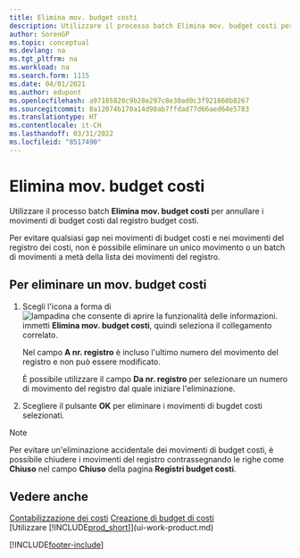```yaml
---
title: Elimina mov. budget costi
description: Utilizzare il processo batch Elimina mov. budget costi per annullare i movimenti di budget costi dal registro budget costi.
author: SorenGP
ms.topic: conceptual
ms.devlang: na
ms.tgt_pltfrm: na
ms.workload: na
ms.search.form: 1115
ms.date: 04/01/2021
ms.author: edupont
ms.openlocfilehash: a97185820c9b28e297c8e30ad0c3f921860b8267
ms.sourcegitcommit: 8a12074b170a14d98ab7ffdad77d66aed64e5783
ms.translationtype: HT
ms.contentlocale: it-CH
ms.lasthandoff: 03/31/2022
ms.locfileid: "8517490"
---
```

# <a name="delete-cost-budget-entries"></a>Elimina mov. budget costi

Utilizzare il processo batch **Elimina mov. budget costi** per annullare i movimenti di budget costi dal registro budget costi.  

Per evitare qualsiasi gap nei movimenti di budget costi e nei movimenti del registro dei costi, non è possibile eliminare un unico movimento o un batch di movimenti a metà della lista dei movimenti del registro.  

## <a name="to-delete-a-cost-budget-entry"></a>Per eliminare un mov. budget costi  

1. Scegli l'icona a forma di ![lampadina che consente di aprire la funzionalità delle informazioni.](media/ui-search/search_small.png "Dimmi cosa vuoi fare") immetti **Elimina mov. budget costi**, quindi seleziona il collegamento correlato.  

    Nel campo **A nr. registro** è incluso l'ultimo numero del movimento del registro e non può essere modificato.  

    È possibile utilizzare il campo **Da nr. registro** per selezionare un numero di movimento del registro dal quale iniziare l'eliminazione.  
2. Scegliere il pulsante **OK** per eliminare i movimenti di bugdet costi selezionati.  

> [!NOTE]  
> Per evitare un'eliminazione accidentale dei movimenti di budget costi, è possibile chiudere i movimenti del registro contrassegnando le righe come **Chiuso** nel campo **Chiuso** della pagina **Registri budget costi**.  

## <a name="see-also"></a>Vedere anche

[Contabilizzazione dei costi](finance-manage-cost-accounting.md)
[Creazione di budget di costi](finance-create-cost-budgets.md)  
[Utilizzare [!INCLUDE[prod_short](includes/prod_short.md)]](ui-work-product.md)


[!INCLUDE[footer-include](includes/footer-banner.md)]
